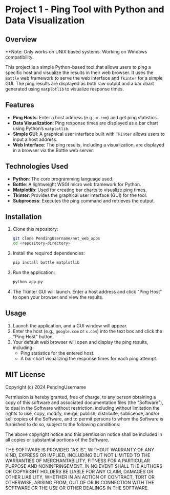 # Project 1 - Ping Tool with Python and Data Visualization

## Overview
**Note: Only works on UNIX based systems. Working on Windows compatibility. 

This project is a simple Python-based tool that allows users to ping a specific host and visualize the results in their web browser. It uses the `Bottle` web framework to serve the web interface and `Tkinter` for a simple GUI. The ping results are displayed as both raw output and a bar chart generated using `matplotlib` to visualize response times.

## Features

- **Ping Hosts**: Enter a host address (e.g., `x.com`) and get ping statistics.
- **Data Visualization**: Ping response times are displayed as a bar chart using Python’s `matplotlib`.
- **Simple GUI**: A graphical user interface built with `Tkinter` allows users to input a host address.
- **Web Interface**: The ping results, including a visualization, are displayed in a browser via the Bottle web server.

## Technologies Used

- **Python**: The core programming language used.
- **Bottle**: A lightweight WSGI micro web framework for Python.
- **Matplotlib**: Used for creating bar charts to visualize ping times.
- **Tkinter**: Provides the graphical user interface (GUI) for the tool.
- **Subprocess**: Executes the ping command and retrieves the output.

## Installation

1. Clone this repository:
    ```bash
    git clone PendingUsername/net_web_apps
    cd <repository-directory>
    ```

2. Install the required dependencies:
    ```bash
    pip install bottle matplotlib
    ```

3. Run the application:
    ```bash
    python app.py
    ```

4. The Tkinter GUI will launch. Enter a host address and click "Ping Host" to open your browser and view the results.

## Usage

1. Launch the application, and a GUI window will appear.
2. Enter the host (e.g., `google.com` or `x.com`) into the text box and click the "Ping Host" button.
3. Your default web browser will open and display the ping results, including:
   - Ping statistics for the entered host.
   - A bar chart visualizing the response times for each ping attempt.

## MIT License

Copyright (c) 2024 PendingUsername

Permission is hereby granted, free of charge, to any person obtaining a copy
of this software and associated documentation files (the "Software"), to deal
in the Software without restriction, including without limitation the rights
to use, copy, modify, merge, publish, distribute, sublicense, and/or sell
copies of the Software, and to permit persons to whom the Software is
furnished to do so, subject to the following conditions:

The above copyright notice and this permission notice shall be included in all
copies or substantial portions of the Software.

THE SOFTWARE IS PROVIDED "AS IS", WITHOUT WARRANTY OF ANY KIND, EXPRESS OR
IMPLIED, INCLUDING BUT NOT LIMITED TO THE WARRANTIES OF MERCHANTABILITY,
FITNESS FOR A PARTICULAR PURPOSE AND NONINFRINGEMENT. IN NO EVENT SHALL THE
AUTHORS OR COPYRIGHT HOLDERS BE LIABLE FOR ANY CLAIM, DAMAGES OR OTHER
LIABILITY, WHETHER IN AN ACTION OF CONTRACT, TORT OR OTHERWISE, ARISING FROM,
OUT OF OR IN CONNECTION WITH THE SOFTWARE OR THE USE OR OTHER DEALINGS IN THE
SOFTWARE.

